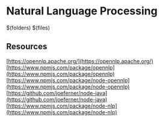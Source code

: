 # Natural Language Processing

$(folders)
$(files)

## Resources
[https://opennlp.apache.org/](https://opennlp.apache.org/)
[https://www.npmjs.com/package/opennlp](https://www.npmjs.com/package/opennlp)
[https://www.npmjs.com/package/node-opennlp](https://www.npmjs.com/package/node-opennlp)
[https://github.com/joeferner/node-java](https://github.com/joeferner/node-java)
[https://www.npmjs.com/package/node-nlp](https://www.npmjs.com/package/node-nlp)